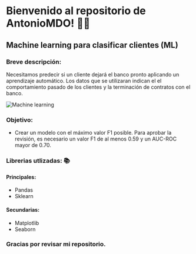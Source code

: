 # **Bienvenido al repositorio de AntonioMDO!** 👨‍🔬

## **Machine learning para clasificar clientes (ML)**
### **Breve descripción:**
Necesitamos predecir si un cliente dejará el banco pronto aplicando un aprendizaje automático. Los datos que se utilizaran indican el el comportamiento pasado de los clientes y la terminación de contratos con el banco.

![Machine learning](https://github.com/AntonioMDO/Machine_learning/blob/main/img/Creador%20de%20l%C3%ADneas%20de%20tiempo%20de%20proyecto.jpg)

### **Objetivo:**
- Crear un modelo con el máximo valor F1 posible. Para aprobar la revisión, es necesario un valor F1 de al menos 0.59 y un AUC-ROC mayor de 0.70.

### **Librerias utlizadas:** 📚
#### **Principales:**
- Pandas
- Sklearn
#### **Secundarias:**
- Matplotlib
- Seaborn

### **Gracias por revisar mi repositorio**.
